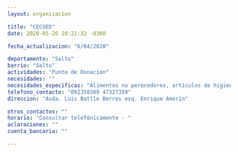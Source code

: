 ```yaml
---
layout: organizacion

title: "CECOED"
date: 2020-05-26 20:22:32 -0300

fecha_actualizacion: "6/04/2020"

departamento: "Salto"
barrio: "Salto"
actividades: "Punto de Donación"
necesidades: ""
necesidades_especificas: "Alimentos no perecedores, artículos de higiene personal y ambiental, pañales de adultos/as y niños/as"
telefono_contacto: "092350389 47327359"
direccion: "Avda. Luis Batlle Berres esq. Enrique Amorín"

otros_contactos: ""
horario: "Consultar telefónicamente - "
aclaraciones: ""
cuenta_bancaria: ""

---
```

